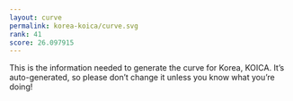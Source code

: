 ```yaml
---
layout: curve
permalink: korea-koica/curve.svg
rank: 41
score: 26.097915
---
```


This is the information needed to generate the curve for Korea, KOICA. It’s
auto-generated, so please don’t change it unless you know what you’re
doing!

